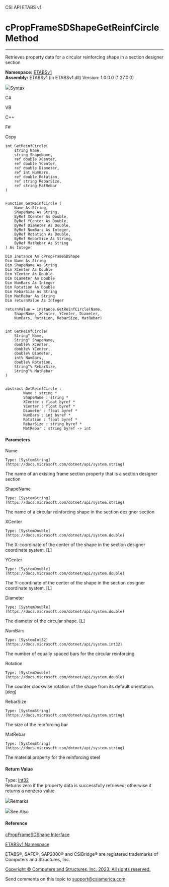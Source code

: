﻿

CSI API ETABS v1

# cPropFrameSDShapeGetReinfCircle Method  
  
---  
  
Retrieves property data for a circular reinforcing shape in a section designer
section

**Namespace:** [ETABSv1](2780f1b8-2033-5289-2298-1cdb2a7508d9.htm)  
**Assembly:** ETABSv1 (in ETABSv1.dll) Version: 1.0.0.0 (1.27.0.0)

![](../icons/SectionExpanded.png)Syntax

C#

VB

C++

F#

Copy

    
    
    int GetReinfCircle(
    	string Name,
    	string ShapeName,
    	ref double XCenter,
    	ref double YCenter,
    	ref double Diameter,
    	ref int NumBars,
    	ref double Rotation,
    	ref string RebarSize,
    	ref string MatRebar
    )
    
    
    Function GetReinfCircle ( 
    	Name As String,
    	ShapeName As String,
    	ByRef XCenter As Double,
    	ByRef YCenter As Double,
    	ByRef Diameter As Double,
    	ByRef NumBars As Integer,
    	ByRef Rotation As Double,
    	ByRef RebarSize As String,
    	ByRef MatRebar As String
    ) As Integer
    
    Dim instance As cPropFrameSDShape
    Dim Name As String
    Dim ShapeName As String
    Dim XCenter As Double
    Dim YCenter As Double
    Dim Diameter As Double
    Dim NumBars As Integer
    Dim Rotation As Double
    Dim RebarSize As String
    Dim MatRebar As String
    Dim returnValue As Integer
    
    returnValue = instance.GetReinfCircle(Name, 
    	ShapeName, XCenter, YCenter, Diameter, 
    	NumBars, Rotation, RebarSize, MatRebar)
    
    
    int GetReinfCircle(
    	String^ Name, 
    	String^ ShapeName, 
    	double% XCenter, 
    	double% YCenter, 
    	double% Diameter, 
    	int% NumBars, 
    	double% Rotation, 
    	String^% RebarSize, 
    	String^% MatRebar
    )
    
    
    abstract GetReinfCircle : 
            Name : string * 
            ShapeName : string * 
            XCenter : float byref * 
            YCenter : float byref * 
            Diameter : float byref * 
            NumBars : int byref * 
            Rotation : float byref * 
            RebarSize : string byref * 
            MatRebar : string byref -> int 
    

#### Parameters

Name

    Type: [SystemString](https://docs.microsoft.com/dotnet/api/system.string)  
The name of an existing frame section property that is a section designer
section

ShapeName

    Type: [SystemString](https://docs.microsoft.com/dotnet/api/system.string)  
The name of a circular reinforcing shape in the section designer section

XCenter

    Type: [SystemDouble](https://docs.microsoft.com/dotnet/api/system.double)  
The X-coordinate of the center of the shape in the section designer coordinate
system. [L]

YCenter

    Type: [SystemDouble](https://docs.microsoft.com/dotnet/api/system.double)  
The Y-coordinate of the center of the shape in the section designer coordinate
system. [L]

Diameter

    Type: [SystemDouble](https://docs.microsoft.com/dotnet/api/system.double)  
The diameter of the circular shape. [L]

NumBars

    Type: [SystemInt32](https://docs.microsoft.com/dotnet/api/system.int32)  
The number of equally spaced bars for the circular reinforcing

Rotation

    Type: [SystemDouble](https://docs.microsoft.com/dotnet/api/system.double)  
The counter clockwise rotation of the shape from its default orientation.
[deg]

RebarSize

    Type: [SystemString](https://docs.microsoft.com/dotnet/api/system.string)  
The size of the reinforcing bar

MatRebar

    Type: [SystemString](https://docs.microsoft.com/dotnet/api/system.string)  
The material property for the reinforcing steel

#### Return Value

Type: [Int32](https://docs.microsoft.com/dotnet/api/system.int32)  
Returns zero if the property data is successfully retrieved; otherwise it
returns a nonzero value

![](../icons/SectionExpanded.png)Remarks

![](../icons/SectionExpanded.png)See Also

#### Reference

[cPropFrameSDShape Interface](a50f9a5e-4c7d-07d5-4326-58be7b557651.htm)

[ETABSv1 Namespace](2780f1b8-2033-5289-2298-1cdb2a7508d9.htm)

ETABS®, SAFE®, SAP2000® and CSiBridge® are registered trademarks of Computers
and Structures, Inc.  

[Copyright © Computers and Structures, Inc. 2023. All rights
reserved.](http://www.csiamerica.com)

Send comments on this topic to
[support@csiamerica.com](mailto:support%40csiamerica.com?Subject=CSI%20API%20ETABS%20v1)

